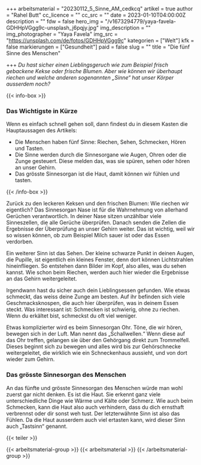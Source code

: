 +++
arbeitsmaterial = "20230112_5_Sinne_AM_cedkcq"
artikel = true
author = "Rahel Butt"
cc_licence = ""
cc_src = ""
date = 2023-01-10T04:00:00Z
description = ""
fdw = false
hero_img = "/v1673294779/yaya-favela-GDHHpVGgg9c-unsplash_j6pqjy.jpg"
img_description = ""
img_photographer = "Yaya Favela"
img_src = "https://unsplash.com/de/fotos/GDHHpVGgg9c"
kategorien = ["Welt"]
kfk = false
markierungen = ["Gesundheit"]
paid = false
slug = ""
title = "Die fünf Sinne des Menschen"

+++
_Du hast sicher einen Lieblingsgeruch wie zum Beispiel frisch gebackene Kekse oder frische Blumen. Aber wie können wir überhaupt riechen und welche anderen sogenannten „Sinne“ hat unser Körper ausserdem noch?_

{{< info-box >}} <h3>Das Wichtigste in Kürze</h3>

<p>Wenn es einfach schnell gehen soll, dann findest du in diesem Kasten die Hauptaussagen des Artikels:</p>

<ul>

<li>Die Menschen haben fünf Sinne: Riechen, Sehen, Schmecken, Hören und Tasten.</li>

<li>Die Sinne werden durch die Sinnesorgane wie Augen, Ohren oder die Zunge gesteuert. Diese melden das, was sie spüren, sehen oder hören an unser Gehirn.</li>

<li>Das grösste Sinnesorgan ist die Haut, damit können wir fühlen und tasten.</li>

</ul> {{< /info-box >}}

Zurück zu den leckeren Keksen und den frischen Blumen: Wie riechen wir eigentlich? Das Sinnesorgan Nase ist für die Wahrnehmung von allerhand Gerüchen verantwortlich. In deiner Nase sitzen unzählbar viele Sinneszellen, die alle Gerüche überprüfen. Danach senden die Zellen die Ergebnisse der Überprüfung an unser Gehirn weiter. Das ist wichtig, weil wir so wissen können, ob zum Beispiel Milch sauer ist oder das Essen verdorben.

Ein weiterer Sinn ist das Sehen. Der kleine schwarze Punkt in deinen Augen, die Pupille, ist eigentlich ein kleines Fenster, denn dort können Lichtstrahlen hineinfliegen. So entstehen dann Bilder im Kopf, also alles, was du sehen kannst. Wie schon beim Riechen, werden auch hier wieder die Ergebnisse an das Gehirn weitergeleitet.

Irgendwann hast du sicher auch dein Lieblingsessen gefunden. Wie etwas schmeckt, das weiss deine Zunge am besten. Auf ihr befinden sich viele Geschmacksknospen, die auch hier überprüfen, was in deinem Essen steckt. Was interessant ist: Schmecken ist schwierig, ohne zu riechen. Wenn du erkältet bist, schmeckst du oft viel weniger.

Etwas komplizierter wird es beim Sinnesorgan Ohr. Töne, die wir hören, bewegen sich in der Luft. Man nennt das „Schallwellen.“ Wenn diese auf das Ohr treffen, gelangen sie über den Gehörgang direkt zum Trommelfell. Dieses beginnt sich zu bewegen und alles wird bis zur Gehörschnecke weitergeleitet, die wirklich wie ein Schneckenhaus aussieht, und von dort wieder zum Gehirn.

### Das grösste Sinnesorgan des Menschen

An das fünfte und grösste Sinnesorgan des Menschen würde man wohl zuerst gar nicht denken. Es ist die Haut. Sie erkennt ganz viele unterschiedliche Dinge wie Wärme und Kälte oder Schmerz. Wie auch beim Schmecken, kann die Haut also auch verhindern, dass du dich ernsthaft verbrennst oder dir sonst weh tust. Der letzterwähnte Sinn ist also das Fühlen. Da die Haut ausserdem auch viel ertasten kann, wird dieser Sinn auch „Tastsinn“ genannt.

{{< teiler >}}

{{< arbeitsmaterial-group >}} {{< arbeitsmaterial >}} {{< /arbeitsmaterial-group >}}